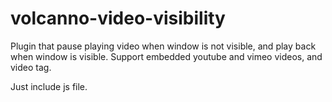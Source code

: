 # volcanno-video-visibility
Plugin that pause playing video when window is not visible, and play back when window is visible. Support embedded youtube and vimeo videos, and video tag.


Just include js file.

